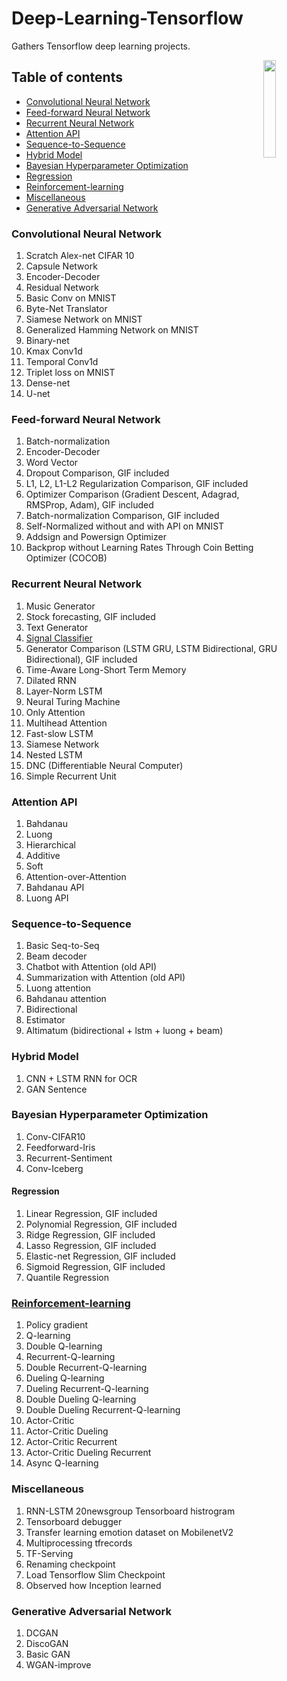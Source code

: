 # Deep-Learning-Tensorflow

Gathers Tensorflow deep learning projects.

<img src="https://upload.wikimedia.org/wikipedia/commons/thumb/2/2d/Tensorflow_logo.svg/2000px-Tensorflow_logo.svg.png" align="right" width="20%">

## Table of contents
  * [Convolutional Neural Network](https://github.com/huseinzol05/Deep-Learning-Tensorflow#convolutional-neural-network)
  * [Feed-forward Neural Network](https://github.com/huseinzol05/Deep-Learning-Tensorflow#feed-forward-neural-network)
  * [Recurrent Neural Network](https://github.com/huseinzol05/Deep-Learning-Tensorflow#recurrent-neural-network)
  * [Attention API](https://github.com/huseinzol05/Deep-Learning-Tensorflow#attention-api)
  * [Sequence-to-Sequence](https://github.com/huseinzol05/Deep-Learning-Tensorflow#sequence-to-sequence)
  * [Hybrid Model](https://github.com/huseinzol05/Deep-Learning-Tensorflow#hybrid-model)
  * [Bayesian Hyperparameter Optimization](https://github.com/huseinzol05/Deep-Learning-Tensorflow#bayesian-hyperparameter-optimization)
  * [Regression](https://github.com/huseinzol05/Deep-Learning-Tensorflow#regression)
  * [Reinforcement-learning](https://github.com/huseinzol05/Deep-Learning-Tensorflow#reinforcement-learning)
  * [Miscellaneous](https://github.com/huseinzol05/Deep-Learning-Tensorflow#miscellaneous)
  * [Generative Adversarial Network](https://github.com/huseinzol05/Deep-Learning-Tensorflow#generative-adversarial-network)

### Convolutional Neural Network

1. Scratch Alex-net CIFAR 10
2. Capsule Network
3. Encoder-Decoder
4. Residual Network
5. Basic Conv on MNIST
6. Byte-Net Translator
7. Siamese Network on MNIST
8. Generalized Hamming Network on MNIST
9. Binary-net
10. Kmax Conv1d
11. Temporal Conv1d
12. Triplet loss on MNIST
13. Dense-net
14. U-net

### Feed-forward Neural Network

1. Batch-normalization
2. Encoder-Decoder
3. Word Vector
4. Dropout Comparison, GIF included
5. L1, L2, L1-L2 Regularization Comparison, GIF included
6. Optimizer Comparison (Gradient Descent, Adagrad, RMSProp, Adam), GIF included
7. Batch-normalization Comparison, GIF included
8. Self-Normalized without and with API on MNIST
9. Addsign and Powersign Optimizer
10. Backprop without Learning Rates Through Coin Betting Optimizer (COCOB)

### Recurrent Neural Network

1. Music Generator
2. Stock forecasting, GIF included
3. Text Generator
4. [Signal Classifier](https://github.com/huseinzol05/Signal-Classification-Comparison)
5. Generator Comparison (LSTM GRU, LSTM Bidirectional, GRU Bidirectional), GIF included
6. Time-Aware Long-Short Term Memory
7. Dilated RNN
8. Layer-Norm LSTM
9. Neural Turing Machine
10. Only Attention
11. Multihead Attention
12. Fast-slow LSTM
13. Siamese Network
14. Nested LSTM
15. DNC (Differentiable Neural Computer)
16. Simple Recurrent Unit

### Attention API

1. Bahdanau
2. Luong
3. Hierarchical
4. Additive
5. Soft
6. Attention-over-Attention
7. Bahdanau API
8. Luong API

### Sequence-to-Sequence

1. Basic Seq-to-Seq
2. Beam decoder
3. Chatbot with Attention (old API)
4. Summarization with Attention (old API)
5. Luong attention
6. Bahdanau attention
7. Bidirectional
8. Estimator
9. Altimatum (bidirectional + lstm + luong + beam)

### Hybrid Model

1. CNN + LSTM RNN for OCR
2. GAN Sentence

### Bayesian Hyperparameter Optimization

1. Conv-CIFAR10
2. Feedforward-Iris
3. Recurrent-Sentiment
4. Conv-Iceberg

#### Regression

1. Linear Regression, GIF included
2. Polynomial Regression, GIF included
3. Ridge Regression, GIF included
4. Lasso Regression, GIF included
5. Elastic-net Regression, GIF included
6. Sigmoid Regression, GIF included
7. Quantile Regression

### [Reinforcement-learning](https://github.com/huseinzol05/Reinforcement-Learning-Agents)

1. Policy gradient
2. Q-learning
3. Double Q-learning
4. Recurrent-Q-learning
5. Double Recurrent-Q-learning
6. Dueling Q-learning
7. Dueling Recurrent-Q-learning
8. Double Dueling Q-learning
9. Double Dueling Recurrent-Q-learning
10. Actor-Critic
11. Actor-Critic Dueling
12. Actor-Critic Recurrent
13. Actor-Critic Dueling Recurrent
14. Async Q-learning

### Miscellaneous

1. RNN-LSTM 20newsgroup Tensorboard histrogram
2. Tensorboard debugger
3. Transfer learning emotion dataset on MobilenetV2
4. Multiprocessing tfrecords
5. TF-Serving
6. Renaming checkpoint
7. Load Tensorflow Slim Checkpoint
8. Observed how Inception learned

### Generative Adversarial Network

1. DCGAN
2. DiscoGAN
3. Basic GAN
4. WGAN-improve
